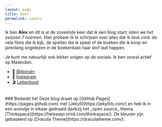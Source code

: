 ```yaml
---
layout: page
title: Over
permalink: /over/
---
```

Ik ben **Alex** en dit is al de zoveelste keer dat ik een blog start; *laten we het seizoen 7 noemen*. Hier probeer ik te schrijven over alles dat ik leuk vind: de vele films die ik kijk, de spellen die ik speel of de boeken die ik koop en jarenlang ongelezen in de boekenkast naar stof laat happen. 

Je kunt me natuurlijk ook lekker volgen op de socials. Ik ben vooral actief op Mastodon.

- 🐘 [@Alxndrr](http://www.mastodon.nl/@alxndrr)
- 📸 [Instagram](http://www.instagram.com/AlxndrrX7)
- 🎬 [Letterboxd](https://letterboxd.com/Alxndrr/)

<br>
### Bedankt hé!
Deze blog draait op [GitHub Pages](https://pages.github.com) met [Jekyll](https://jekyllrb.com/) en heb ik in een avondje in elkaar gedraaid dankzij het _open source_ thema [Thinkspace](https://heiswayi.nrird.com/thinkspace/). De kleuren zijn gebaseerd op [Dracula Theme](https://draculatheme.com/). 
